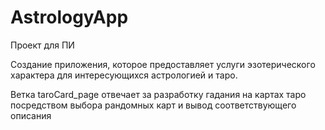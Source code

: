 # AstrologyApp
Проект для ПИ

Создание приложения, которое предоставляет услуги эзотерического характера для интересующихся астрологией и таро.

Ветка taroCard_page отвечает за разработку гадания на картах таро посредством выбора рандомных карт и вывод соответствующего описания 
